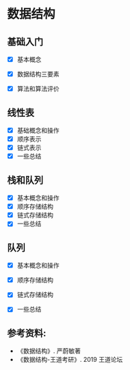 # 数据结构

## 基础入门

- [x] 基本概念 
- [x] 数据结构三要素 
- [x] 算法和算法评价


## 线性表

- [x] 基础概念和操作
- [x] 顺序表示
- [x] 链式表示
- [x] 一些总结

## 栈和队列

- [x] 基本概念和操作
- [x] 顺序存储结构
- [x] 链式存储结构
- [x] 一些总结

## 队列

- [x] 基本概念和操作
- [x] 顺序存储结构
- [x] 链式存储结构
- [x] 一些总结




##  参考资料:

- 《数据结构》. 严蔚敏著
- 《数据结构-王道考研》. 2019 王道论坛





